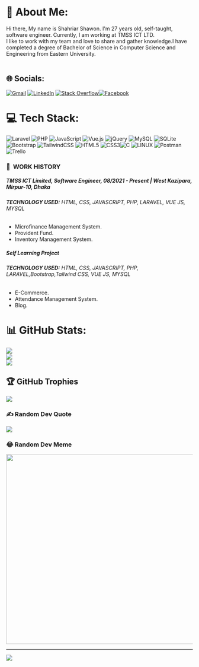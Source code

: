 # 💫 About Me:
Hi there, My name is Shahriar Shawon. I'm 27 years old, self-taught, software engineer. Currently, I am working at TMSS ICT LTD. <br>I like to work with my team and love to share and gather knowledge.I have completed a degree of Bachelor of Science in Computer Science and Engineering from Eastern University.<br><br>


## 🌐 Socials:
[![Gmail](https://img.shields.io/badge/%20-Send%20Mail-black?color=14171A&labelColor=ef5350&logo=gmail&logoColor=ffffff)](mailto:shahriarshawon001@gmail.com)
[![LinkedIn](https://img.shields.io/badge/LinkedIn-%230077B5.svg?logo=linkedin&logoColor=white)](https://linkedin.com/in/https://www.linkedin.com/in/shahriar-shawon-bb0105170/) [![Stack Overflow](https://img.shields.io/badge/-Stackoverflow-FE7A16?logo=stack-overflow&logoColor=white)](https://stackoverflow.com/users/https://stackoverflow.com/users/15466797/shahriar-shawon)[![Facebook](https://img.shields.io/badge/Facebook-%231877F2.svg?logo=Facebook&logoColor=white)](https://facebook.com/https://m.me/shahriar.shawon.716)  

# 💻 Tech Stack:
![Laravel](https://img.shields.io/badge/laravel-%23FF2D20.svg?style=for-the-badge&logo=laravel&logoColor=white) ![PHP](https://img.shields.io/badge/php-%23777BB4.svg?style=for-the-badge&logo=php&logoColor=white) ![JavaScript](https://img.shields.io/badge/javascript-%23323330.svg?style=for-the-badge&logo=javascript&logoColor=%23F7DF1E) ![Vue.js](https://img.shields.io/badge/vuejs-%2335495e.svg?style=for-the-badge&logo=vuedotjs&logoColor=%234FC08D) ![jQuery](https://img.shields.io/badge/jquery-%230769AD.svg?style=for-the-badge&logo=jquery&logoColor=white) ![MySQL](https://img.shields.io/badge/mysql-%2300f.svg?style=for-the-badge&logo=mysql&logoColor=white) ![SQLite](https://img.shields.io/badge/sqlite-%2307405e.svg?style=for-the-badge&logo=sqlite&logoColor=white) ![Bootstrap](https://img.shields.io/badge/bootstrap-%23563D7C.svg?style=for-the-badge&logo=bootstrap&logoColor=white) ![TailwindCSS](https://img.shields.io/badge/tailwindcss-%2338B2AC.svg?style=for-the-badge&logo=tailwind-css&logoColor=white) ![HTML5](https://img.shields.io/badge/html5-%23E34F26.svg?style=for-the-badge&logo=html5&logoColor=white) ![CSS3](https://img.shields.io/badge/css3-%231572B6.svg?style=for-the-badge&logo=css3&logoColor=white)![C](https://img.shields.io/badge/c-%2300599C.svg?style=for-the-badge&logo=c&logoColor=white) ![LINUX](https://img.shields.io/badge/Linux-FCC624?style=for-the-badge&logo=linux&logoColor=black) ![Postman](https://img.shields.io/badge/Postman-FF6C37?style=for-the-badge&logo=postman&logoColor=white) ![Trello](https://img.shields.io/badge/Trello-%23026AA7.svg?style=for-the-badge&logo=Trello&logoColor=white)    

### :office: &nbsp;WORK HISTORY

##### **TMSS ICT Limited, Software Engineer**, 08/2021 - Present | West Kazipara, Mirpur-10, Dhaka
###### **TECHNOLOGY USED:** HTML, CSS, JAVASCRIPT, PHP, LARAVEL, VUE JS, MYSQL 
* Microfinance Management System.
* Provident Fund.
* Inventory Management System.

##### **Self Learning Project**
###### **TECHNOLOGY USED:** HTML, CSS, JAVASCRIPT, PHP, LARAVEL,Bootstrap,Tailwind CSS, VUE JS, MYSQL 
* E-Commerce.
* Attendance Management System.
* Blog.

# 📊 GitHub Stats:
![](https://github-readme-stats.vercel.app/api?username=shahriarshawon01&theme=chartreuse-dark&hide_border=false&include_all_commits=false&count_private=true)<br/>
![](https://github-readme-streak-stats.herokuapp.com/?user=shahriarshawon01&theme=chartreuse-dark&hide_border=false)<br/>
![](https://github-readme-stats.vercel.app/api/top-langs/?username=shahriarshawon01&theme=chartreuse-dark&hide_border=false&include_all_commits=false&count_private=true&layout=compact)

## 🏆 GitHub Trophies
![](https://github-profile-trophy.vercel.app/?username=shahriarshawon01&theme=gruvbox&no-frame=false&no-bg=true&margin-w=4)

### ✍️ Random Dev Quote
![](https://quotes-github-readme.vercel.app/api?type=horizontal&theme=radical)

### 😂 Random Dev Meme
<img src="https://random-memer.herokuapp.com/" width="512px"/>

---
[![](https://visitcount.itsvg.in/api?id=shahriarshawon01&icon=0&color=0)](https://visitcount.itsvg.in)

<!-- Proudly created with GPRM ( https://gprm.itsvg.in ) -->
